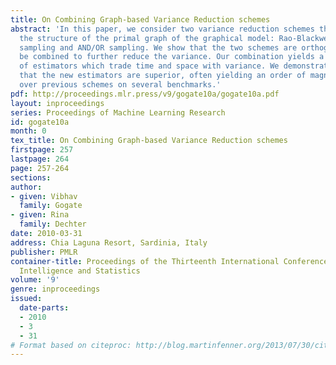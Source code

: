 ```yaml
---
title: On Combining Graph-based Variance Reduction schemes
abstract: 'In this paper, we consider two variance reduction schemes that exploit
  the structure of the primal graph of the graphical model: Rao-Blackwellised w-cutset
  sampling and AND/OR sampling. We show that the two schemes are orthogonal and can
  be combined to further reduce the variance. Our combination yields a new family
  of estimators which trade time and space with variance. We demonstrate experimentally
  that the new estimators are superior, often yielding an order of magnitude improvement
  over previous schemes on several benchmarks.'
pdf: http://proceedings.mlr.press/v9/gogate10a/gogate10a.pdf
layout: inproceedings
series: Proceedings of Machine Learning Research
id: gogate10a
month: 0
tex_title: On Combining Graph-based Variance Reduction schemes
firstpage: 257
lastpage: 264
page: 257-264
sections: 
author:
- given: Vibhav
  family: Gogate
- given: Rina
  family: Dechter
date: 2010-03-31
address: Chia Laguna Resort, Sardinia, Italy
publisher: PMLR
container-title: Proceedings of the Thirteenth International Conference on Artificial
  Intelligence and Statistics
volume: '9'
genre: inproceedings
issued:
  date-parts:
  - 2010
  - 3
  - 31
# Format based on citeproc: http://blog.martinfenner.org/2013/07/30/citeproc-yaml-for-bibliographies/
---
```

